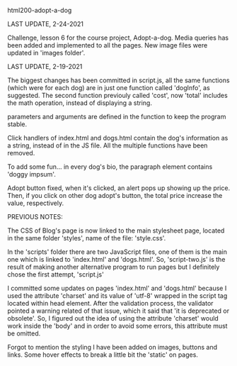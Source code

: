 html200-adopt-a-dog

LAST UPDATE, 2-24-2021

Challenge, lesson 6 for the course project, Adopt-a-dog. Media queries has been added and implemented to all the pages.
New image files were updated in 'images folder'.



LAST UPDATE, 2-19-2021

The biggest changes has been committed in script.js, all the same functions (which were for each dog) are in just one function called 'dogInfo', as suggested. The second function previouly called 'cost', now 'total' includes the math operation, instead of displaying a string.

parameters and arguments are defined in the function to keep the program stable.

Click handlers of index.html and dogs.html contain the dog's information as a string, instead of in the JS file. All the multiple functions have been removed.

To add some fun... in every dog's bio, the paragraph element contains 'doggy impsum'.

Adopt button fixed, when it's clicked, an alert pops up showing up the price. Then, if you click on other dog adopt's button, the total price increase the value, respectively.



PREVIOUS NOTES:

The CSS of Blog's page is now linked to the main stylesheet page, located in the same folder 'styles', name of the file: 'style.css'.

In the 'scripts' folder there are two JavaScript files, one of them is the main one which is linked to 'index.html' and 'dogs.html'. So, 'script-two.js' is the result of making another alternative program to run pages but I definitely chose the first attempt, 'script.js'

I committed some updates on pages 'index.html' and 'dogs.html' because I used the attribute 'charset' and its value of 'utf-8' wrapped in the script tag located within head element. After the validation process, the validator pointed a warning related of that issue, which it said that 'it is deprecated or obsolete'. So, I figured out the idea of using the attribute 'charset' would work inside the 'body' and in order to avoid some errors, this attribute must be omitted.

Forgot to mention the styling I have been added on images, buttons and links. Some hover effects to break a little bit the 'static' on pages.
